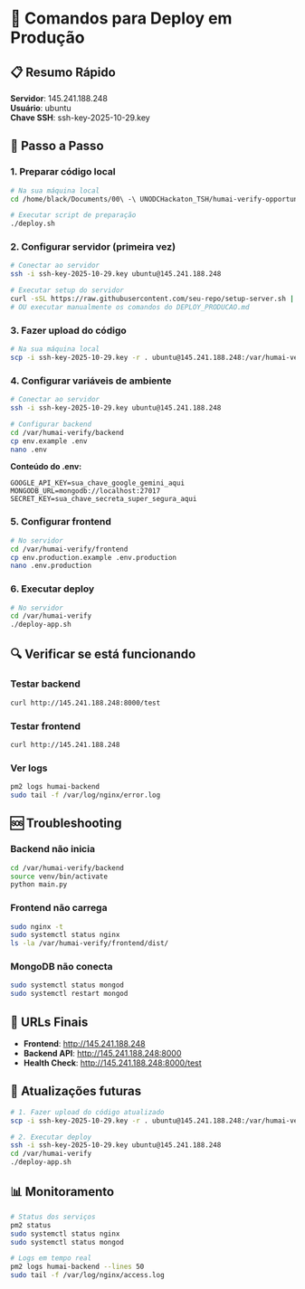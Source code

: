# 🚀 Comandos para Deploy em Produção

## 📋 Resumo Rápido

**Servidor**: 145.241.188.248  
**Usuário**: ubuntu  
**Chave SSH**: ssh-key-2025-10-29.key

## 🔧 Passo a Passo

### 1. Preparar código local
```bash
# Na sua máquina local
cd /home/black/Documents/00\ -\ UNODCHackaton_TSH/humai-verify-opportunity

# Executar script de preparação
./deploy.sh
```

### 2. Configurar servidor (primeira vez)
```bash
# Conectar ao servidor
ssh -i ssh-key-2025-10-29.key ubuntu@145.241.188.248

# Executar setup do servidor
curl -sSL https://raw.githubusercontent.com/seu-repo/setup-server.sh | bash
# OU executar manualmente os comandos do DEPLOY_PRODUCAO.md
```

### 3. Fazer upload do código
```bash
# Na sua máquina local
scp -i ssh-key-2025-10-29.key -r . ubuntu@145.241.188.248:/var/humai-verify/
```

### 4. Configurar variáveis de ambiente
```bash
# Conectar ao servidor
ssh -i ssh-key-2025-10-29.key ubuntu@145.241.188.248

# Configurar backend
cd /var/humai-verify/backend
cp env.example .env
nano .env
```

**Conteúdo do .env:**
```env
GOOGLE_API_KEY=sua_chave_google_gemini_aqui
MONGODB_URL=mongodb://localhost:27017
SECRET_KEY=sua_chave_secreta_super_segura_aqui
```

### 5. Configurar frontend
```bash
# No servidor
cd /var/humai-verify/frontend
cp env.production.example .env.production
nano .env.production
```

### 6. Executar deploy
```bash
# No servidor
cd /var/humai-verify
./deploy-app.sh
```

## 🔍 Verificar se está funcionando

### Testar backend
```bash
curl http://145.241.188.248:8000/test
```

### Testar frontend
```bash
curl http://145.241.188.248
```

### Ver logs
```bash
pm2 logs humai-backend
sudo tail -f /var/log/nginx/error.log
```

## 🆘 Troubleshooting

### Backend não inicia
```bash
cd /var/humai-verify/backend
source venv/bin/activate
python main.py
```

### Frontend não carrega
```bash
sudo nginx -t
sudo systemctl status nginx
ls -la /var/humai-verify/frontend/dist/
```

### MongoDB não conecta
```bash
sudo systemctl status mongod
sudo systemctl restart mongod
```

## 📱 URLs Finais

- **Frontend**: http://145.241.188.248
- **Backend API**: http://145.241.188.248:8000
- **Health Check**: http://145.241.188.248:8000/test

## 🔄 Atualizações futuras

```bash
# 1. Fazer upload do código atualizado
scp -i ssh-key-2025-10-29.key -r . ubuntu@145.241.188.248:/var/humai-verify/

# 2. Executar deploy
ssh -i ssh-key-2025-10-29.key ubuntu@145.241.188.248
cd /var/humai-verify
./deploy-app.sh
```

## 📊 Monitoramento

```bash
# Status dos serviços
pm2 status
sudo systemctl status nginx
sudo systemctl status mongod

# Logs em tempo real
pm2 logs humai-backend --lines 50
sudo tail -f /var/log/nginx/access.log
```
